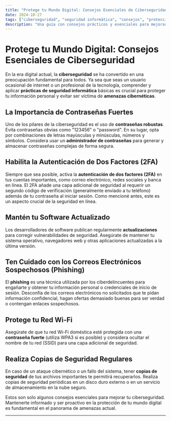 ```yaml
---
title: "Protege tu Mundo Digital: Consejos Esenciales de Ciberseguridad"
date: 2024-10-27
tags: ["ciberseguridad", "seguridad informática", "consejos", "protección"]
description: "Una guía con consejos prácticos y esenciales para mejorar tu seguridad en línea y protegerte de las amenazas cibernéticas."
---
```


# Protege tu Mundo Digital: Consejos Esenciales de Ciberseguridad

En la era digital actual, la **ciberseguridad** se ha convertido en una preocupación fundamental para todos. Ya sea que seas un usuario ocasional de internet o un profesional de la tecnología, comprender y aplicar **prácticas de seguridad informática** básicas es crucial para proteger tu información personal y evitar ser víctima de **amenazas cibernéticas**.

## La Importancia de Contraseñas Fuertes

Uno de los pilares de la ciberseguridad es el uso de **contraseñas robustas**. Evita contraseñas obvias como "123456" o "password". En su lugar, opta por combinaciones de letras mayúsculas y minúsculas, números y símbolos. Considera usar un **administrador de contraseñas** para generar y almacenar contraseñas complejas de forma segura.

## Habilita la Autenticación de Dos Factores (2FA)

Siempre que sea posible, activa la **autenticación de dos factores (2FA)** en tus cuentas importantes, como correo electrónico, redes sociales y banca en línea. El 2FA añade una capa adicional de seguridad al requerir un segundo código de verificación (generalmente enviado a tu teléfono) además de tu contraseña al iniciar sesión. Como mencioné antes, este es un aspecto crucial de la seguridad en línea.

## Mantén tu Software Actualizado

Los desarrolladores de software publican regularmente **actualizaciones** para corregir vulnerabilidades de seguridad. Asegúrate de mantener tu sistema operativo, navegadores web y otras aplicaciones actualizadas a la última versión.

## Ten Cuidado con los Correos Electrónicos Sospechosos (Phishing)

El **phishing** es una técnica utilizada por los ciberdelincuentes para engañarte y obtener tu información personal o credenciales de inicio de sesión. Desconfía de los correos electrónicos no solicitados que te pidan información confidencial, hagan ofertas demasiado buenas para ser verdad o contengan enlaces sospechosos.

## Protege tu Red Wi-Fi

Asegúrate de que tu red Wi-Fi doméstica esté protegida con una **contraseña fuerte** (utiliza WPA3 si es posible) y considera ocultar el nombre de tu red (SSID) para una capa adicional de seguridad.

## Realiza Copias de Seguridad Regulares

En caso de un ataque cibernético o un fallo del sistema, tener **copias de seguridad** de tus archivos importantes te permitirá recuperarlos. Realiza copias de seguridad periódicas en un disco duro externo o en un servicio de almacenamiento en la nube seguro.

Estos son solo algunos consejos esenciales para mejorar tu ciberseguridad. Mantenerte informado y ser proactivo en la protección de tu mundo digital es fundamental en el panorama de amenazas actual.

---